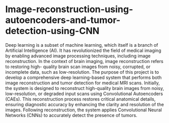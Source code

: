 # Image-reconstruction-using-autoencoders-and-tumor-detection-using-CNN
Deep learning is a subset of machine learning, which itself is a branch of Artificial Intelligence (AI). It has revolutionized the field of medical imaging by enabling advanced image processing techniques, including image reconstruction. In the context of brain imaging, image reconstruction refers to restoring high- quality brain scan images from noisy, corrupted, or incomplete data, such as low-resolution.
The purpose of this project is to develop a comprehensive deep learning-based system that performs both image reconstruction and tumor detection for medical MRI scans. Initially, the
system is designed to reconstruct high-quality brain images from noisy, low-resolution, or degraded input scans using Convolutional Autoencoders (CAEs). This reconstruction process restores critical anatomical details, ensuring diagnostic accuracy by enhancing the clarity and resolution of the images. Following reconstruction, the system applies Convolutional Neural Networks (CNNs) to accurately detect the presence of tumors.
